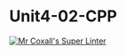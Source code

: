 # Unit4-02-CPP
[![Mr Coxall's Super Linter](https://github.com/ICS3U-C-Programming-Remy-S/Unit4-02-CPP/workflows/Mr%20Coxall's%20Super%20Linter/badge.svg)](https://github.com/ICS3U-C-Programming-Remy-S/Unit4-02-CPP/actions/)
